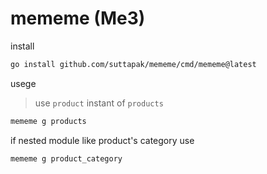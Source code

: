 # mememe (Me3)

install

```bash
go install github.com/suttapak/mememe/cmd/mememe@latest
```

usege

> use `product` instant of `products`

```bash
mememe g products
```

if nested module like product's category use

```bash
mememe g product_category
```
